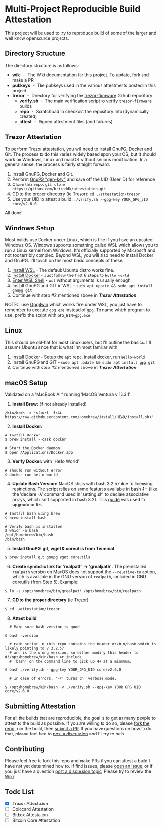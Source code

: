 # Multi-Project Reproducible Build Attestation

This project will be used to try to reproduce build of some of the larger and well know opensource projects.  

## Directory Structure

The directory structure is as follows:

* **wiki** &nbsp;-&nbsp; The Wiki documentation for this project.  To update, fork and make a PR
* **pubkeys** &nbsp;-&nbsp; The pubkeys used in the various attestments posted in this project
* **trezor** &nbsp;-&nbsp; Directory for verifying the [trezor-firmware](https://github.com/trezor/trezor-firmware) Github repository
  * **verify.sh** &nbsp;-&nbsp; The main verification script to verify `trezor-firmware` builds
  * **repo** &nbsp;-&nbsp; Scratchpad to checkout the repository into (dynamically created)
  * **attest** &nbsp;-&nbsp; Signed attestment files (and failures)

## Trezor Attestation

To perform Trezor attestation, you will need to install GnuPG, Docker and Git. 
The process to do this varies widely based upon your OS, but it should work on
Windows, Linux and macOS without serious modification.  In a general sense, the process is
fairly straight forward.

1. Install GnuPG, Docker and Git.
2. Perform [GnuPG "gen-key"](https://www.gnupg.org/gph/en/manual/c14.html) and save off the UID (User ID) for reference
2. Clone this repo: `git clone https://github.com/brianddk/attestation.git`
3. CD to the proper directory (ie Trezor): `cd ./attestation/trezor`
4. Use your UID to attest a build: `./verify.sh --gpg-key YOUR_GPG_UID core/v2.6.0`

All done!

## Windows Setup

Most builds use Docker under Linux, which is fine if you have an updated Windows OS.
Windows supports something called WSL which allows you to run a Linux kernel from Windows.
It's officially supported by Microsoft and not too terribly complex.  Beyond WSL, you will 
also need to install Docker and GnuPG.  I'll touch on the most basic concepts of these.

1. [Install WSL](https://learn.microsoft.com/en-us/windows/wsl/install) - The default Ubuntu distro works fine.
2. [Install Docker](https://learn.microsoft.com/en-us/windows/wsl/tutorials/wsl-containers#install-docker-desktop) - Just follow the first 6 steps to `hello-world`
2. [Enter WSL Shell](https://learn.microsoft.com/en-us/windows/wsl/basic-commands#run-a-specific-linux-distribution-from-powershell-or-cmd) - `wsl` without arguments is usually enough
3. Install GnuPG and GIT in WSL - `sudo apt update && sudo apt install gnupg git`
4. Continue with step \#2 mentioned above in ***Trezor Attestation***

NOTE: I use [Gpg4win](https://www.gpg4win.org/) which works fine under WSL, you just have to remember to execute `gpg.exe` instead of `gpg`.
To name which program to use, prefix the script with `GPG_BIN=gpg.exe`

## Linux

This should be old-hat for most Linux users, but I'll outline the basics.  I'll assume Ubuntu since that is what I'm most familiar with

1. [Install Docker](https://docs.docker.com/engine/install/ubuntu/) - Setup the `apt` repo, install docker, run `hello-world`
2. Install GnuPG and GIT - `sudo apt update && sudo apt install gpg git`
4. Continue with step \#2 mentioned above in ***Trezor Attestation***

## macOS Setup

Validated on a 'MacBook Air' running 'MacOS Ventura v 13.3.1'

1. **Install Brew:** (if not already installed)
  ```
  /bin/bash -c "$(curl -fsSL https://raw.githubusercontent.com/Homebrew/install/HEAD/install.sh)"
  ```
2. **Install Docker:**
  ```
  # Install Docker
  $ brew install --cask docker
  
  # Start the Docker daemon
  $ open /Applications/Docker.app
  ```
3. **Verify Docker:** with 'Hello World'
  ```
  # should run without error
  $ docker run hello-world
  ```
4. **Update Bash Version:**  MacOS ships with bash 3.2.57 due to licensing restrictions. The script relies on some features available in bash 4+ (like the 'declare -A' command used in 'setting.sh' to declare associative arrays, which isn't supported in bash 3.2). This [guide](https://itnext.io/upgrading-bash-on-macos-7138bd1066ba) was used to upgrade to 5+.
  ```
  # Install bash using brew
  $ brew install bash
  
  # Verify bash is installed
  $ which -a bash
  /opt/homebrew/bin/bash
  /bin/bash
  ```
5. **Install GnuPG, git, wget & coreutils from Terminal** 
  ```
  $ brew install git gnupg wget coreutils
  ```
6. **Create symbolic link for 'realpath' -> 'grealpath'**.  The preinstalled `realpath` version on MacOS does not support the `--relative-to` option, which is available in the GNU version of `realpath`, included in GNU coreutils (from Step 5). Example:
  ```
  $ ln -s /opt/homebrew/bin/grealpath /opt/homebrew/bin/realpath
  ```
7. **CD to the proper directory** (ie Trezor)
```
$ cd ./attestation/trezor
```
8. **Attest build** 
```
  # Make sure bash version is good

$ bash -version

  # Each script in this repo contains the header #!/bin/bash which is likely pointing to v 3.2.57 
  # and is the wrong version, so either modify this header to #!/opt/homebrew/bin/bash or include 
  # 'bash' on the command line to pick up 4+ at a minumum.

$ bash ./verify.sh --gpg-key YOUR_GPG_UID core/v2.6.0

  # In case of errors, '-v' turns on 'verbose mode.

$ /opt/homebrew/bin/bash -v ./verify.sh --gpg-key YOUR_GPG_UID core/v2.6.0
```

## Submitting Attestation

For all the builds that are reproducible, the goal is to get as many people to attest
to the build as possible.  If you are willing to do so, please [fork the repo](https://github.com/brianddk/attestation/fork),
run the build, then [submit a PR](https://docs.github.com/en/pull-requests/collaborating-with-pull-requests/proposing-changes-to-your-work-with-pull-requests/creating-a-pull-request).
If you have questions on how to do that, please feel free to [post a discussion](https://github.com/brianddk/attestation/discussions)
and I'll try to help.

## Contributing

Please feel free to fork this repo and make PRs if you can attest a build I have
not yet determined how to.  If find issues, please [open an issue](https://github.com/brianddk/attestation/issues/new/choose),
or if you just have a question [post a discussion topic](https://github.com/brianddk/attestation/discussions).  Please try
to review the [Wiki](https://github.com/brianddk/attestation/wiki)

## Todo List

- [x] Trezor Attestation
- [ ] Coldcard Attestation
- [ ] Bitbox Attestation
- [ ] Bitcoin Core Attestation
